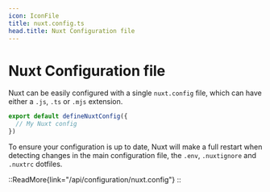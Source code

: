 ```yaml
---
icon: IconFile
title: nuxt.config.ts
head.title: Nuxt Configuration file
---
```


# Nuxt Configuration file

Nuxt can be easily configured with a single `nuxt.config` file, which can have either a `.js`, `.ts` or `.mjs` extension.

```ts
export default defineNuxtConfig({
  // My Nuxt config
})
```

To ensure your configuration is up to date, Nuxt will make a full restart when detecting changes in the main configuration file, the `.env`, `.nuxtignore` and `.nuxtrc` dotfiles.

::ReadMore{link="/api/configuration/nuxt.config"}
::
